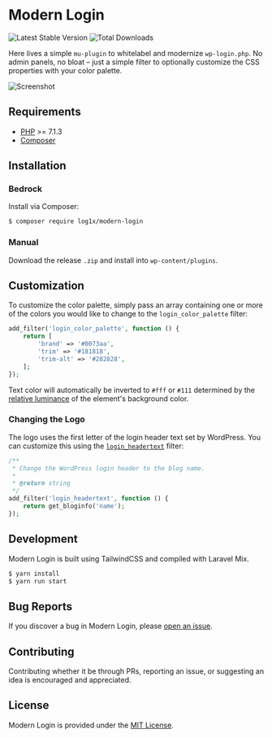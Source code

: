 # Modern Login

![Latest Stable Version](https://img.shields.io/packagist/v/log1x/modern-login?style=flat-square)
![Total Downloads](https://img.shields.io/packagist/dt/log1x/modern-login?style=flat-square)

Here lives a simple `mu-plugin` to whitelabel and modernize `wp-login.php`. No admin panels, no bloat – just a simple filter to optionally customize the CSS properties with your color palette.

![Screenshot](https://i.imgur.com/UIbCrSZ.png)

## Requirements

- [PHP](https://secure.php.net/manual/en/install.php) >= 7.1.3
- [Composer](https://getcomposer.org/download/)

## Installation

### Bedrock

Install via Composer:

```bash
$ composer require log1x/modern-login
```

### Manual

Download the release `.zip` and install into `wp-content/plugins`.

## Customization

To customize the color palette, simply pass an array containing one or more of the colors you would like to change to the `login_color_palette` filter:

```php
add_filter('login_color_palette', function () {
    return [
        'brand' => '#0073aa',
        'trim' => '#181818',
        'trim-alt' => '#282828',
    ];
});
```

Text color will automatically be inverted to `#fff` or `#111` determined by the [relative luminance](https://www.w3.org/TR/WCAG20/relative-luminance.xml) of the element's background color.

### Changing the Logo

The logo uses the first letter of the login header text set by WordPress. You can customize this using the [`login_headertext`](https://developer.wordpress.org/reference/hooks/login_headertext/) filter:

```php
/**
 * Change the WordPress login header to the blog name.
 *
 * @return string
 */
add_filter('login_headertext', function () {
    return get_bloginfo('name');
});
```

## Development

Modern Login is built using TailwindCSS and compiled with Laravel Mix.

```bash
$ yarn install
$ yarn run start
```

## Bug Reports

If you discover a bug in Modern Login, please [open an issue](https://github.com/log1x/modern-login/issues).

## Contributing

Contributing whether it be through PRs, reporting an issue, or suggesting an idea is encouraged and appreciated.

## License

Modern Login is provided under the [MIT License](https://github.com/log1x/modern-login/blob/master/LICENSE.md).

